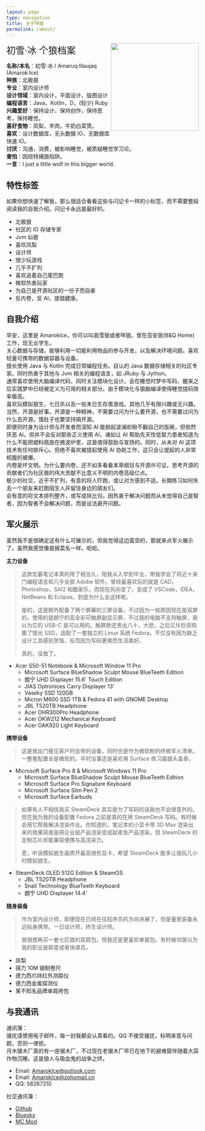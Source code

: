 ```yaml
---
layout: page
type: navigation
title: 关于咩狼
permalink: /about/
---
```

<img align="right" width="230" src="https://avatars.githubusercontent.com/u/91077200?v=4"/>

<font size=5>初雪·冰 个狼档案</font>

**名称/本名**：初雪·冰 / Amaruq·Illaujaq (Amarok·Ice)  
**种族**：北极狼  
**专业**：室内设计师  
**设计领域**：室内设计，平面设计，版图设计  
**编程语言**：Java，Kotlin，D，(较少) Ruby  
**兴趣爱好**：保持设计，保持创作，保持思考，保持睡觉。  
**喜好食物**：凤梨，羊肉，牛奶白菜煲。  
**喜欢**：设计数据库，无头数据 IO，无数据库快速 IO。  
**讨厌**：沟通，消费，被影响睡觉，被质疑睡觉学习论。  
**害怕**：因纽特捕狼陷阱。  
**一言**：I just a little wolf in this bigger world.  

## 特性标签
如果你想快速了解我，那么很适合看看这些与闪记卡一样的小标签，而不需要整段阅读我的自我介绍。闪记卡永远是最好的。
- 北极狼
- 社区的 IO 存储专家
- Jvm 仙狼
- 喜欢凤梨
- 设计师
- 很少玩游戏
- 几乎不扩列
- 喜欢追着自己尾巴跑
- 微软热衷玩家
- 为自己是开源社区的一份子而自豪
- 反内卷，反 AI，提倡健康。

## 自我介绍

早安，这里是 AmarokIce，你可以叫我雪狼或者咩狼。曾在百安居(B&Q Home)工作，现无业学生。  
关心数据与存储，能够利用一切能利用物品的参与开发，以及解决环境问题。喜欢轻量可携带的数据容器与设备。  
擅长使用 Java 与 Kotlin 完成日常编程任务。自认的 Java 数据存储相关的社区专家。同时热衷于其他与 Jvm 相关的编程语言，如 JRuby 与 Jython。   
通常喜欢使用大脑编译代码，同时关注模块化设计。会在睡觉时梦中写码，醒来之后实践梦中已经被定义为可用的相关部分。由于模块化与狼脑编译使得睡觉搓码效率极高。  
喜欢玩模拟狼生，七日杀以及一些末日生存类游戏。其他几乎有限兴趣或无兴趣。  
当然，开源是好事。开源是一种精神，不需要过问为什么要开源，也不需要过问为什么去开源。饿肚子也要坚持搞开源。  
即便同时身为设计师与开发者而深知 AI 能掀起波澜却掀不翻自己的饭碗，但依然厌恶 AI。但并不会反对那些正义使用 AI，诸如让 AI 帮助先天性低智力患者知道为什么不能把塑料瓶放在微波炉里，这是值得鼓励与宣扬的。同时，从未对 AI 这项技术有任何排斥心。但绝不喜欢被提起使用 AI 协助工作，这只会让提起的人非常核膻的被爆。  
内卷是坏文明。为什么要内卷，还不如多看看本草纲目与开源许可证。思考开源的贡献者们为社区做的伟大贡献不比意义不明的内卷高级亿点。  
极少的社交，近乎不扩列，有意的将人吓跑，或让对方感到不适。长期练习如何失去一个朋友来赶跑陌生人并留住身边的朋友们。  
会有意的将文本排列整齐，或写成排比句。因热衷于解决问题而从未觉得自己是智者，因为智者不会解决问题，而是设法避开问题。

## 军火展示
虽然我不是很确定这有什么可展示的，但我觉得这边蛮空的，那就来点军火展示了。虽然我感觉像是报菜名一样。呃呃。

**主力设备**

> 这款宏碁笔记本真的用了相当久，陪我从入学到毕业，带我学会了将近十来门编程语言和几乎全部 Adobe 软件。曾经最喜欢玩的就是 CAD，Photoshop，SAI2 和酷家乐，而现在风向变了，变成了 VSCode，IDEA，NetBeans 和 Eclipse。到底为什么会这样呢。
>
> 是的，这是额外配备了两个屏幕的三屏设备，不过因为一些原因现在是双屏的。使用的是朗宁的高全彩可触屏副显示屏，不过我的电脑不支持触屏，我以为它的 USB-C 是可以用的。触屏款还贵出八十，大悲。之后又斥巨资购置了镁光 SSD，适配了一套独立的 Linux 系统 Fedora，不仅没有因为缺乏设计工具感到苦恼，反而因为写码更爽而生活美好。
>
> 真的，没救了。

- Acer S50-51 Notebook & Microsoft Window 11 Pro
  - Microsoft Surface BlueShadow Sculpt Mouse BlueTeeth Edition
  - 朗宁 UHD Displayer 15.6' Touch Edition
  - JIAS Optronices Carry Displayer 13'
  - Vaseky SSD 120GB
  - Micron M600 SSD 1TB & Fedora 41 with GNOME Desktop
  - JBL T520TB Headphone
  - Acer OHR300Pro Headphone
  - Acer OKW212 Mechanical Keyboard
  - Acer OAK920 Light Keyboard

**携带设备**
> 这是我出门接见客户时会带的设备，同时也是作为微软粉的终极军火清单。一整套配置全是微软的。平时没事还是喜欢用 Surface 练习画狼头盖骨。

- Microsoft Surface Pro 8 & Microsoft Windows 11 Pro
  - Microsoft Surface BlueShadow Sculpt Mouse BlueTeeth Edition
  - Microsoft Surface Pro Signature Keyboard
  - Microsoft Surface Slim Pen 2
  - Microsoft Surface Earbuds

> 如果有人不相信我买 SteamDeck 其实是为了写码的话我也不会很意外的。但在我为我的设备配置 Fedora 之前是真的在用 SteamDeck 写码。有时候会用它帮我解决渲染作业。你知道的，笔记本的小显卡带 3D Max 渲染出来的效果简直是把企业级产品渲染变成起夜急产品渲染。但 SteamDeck 的定制芯片却能兼容便携与高渲染力。
>
> 恩，听说模拟狼生画质开最高很伤显卡，希望 SteamDeck 能多让我玩几小时模拟狼生。

- SteamDeck OLED 512G Edition & SteamOS
  - JBL T520TB Headphone
  - Snail Technology BlueTeeth Keyboard
  - 朗宁 UHD Displayer 14.4'

**随身装备**
> 作为室内设计师，即便现在已经在往程序员的方向进展了，但是量房装备永远贴身携带。一日设计师，终生设计师。
>
> 我很想再买一套七匹狼的双肩包，但我还是更喜欢单肩包。有时候邻居以为我的职业是邮差或者快递员。

- 凤梨
- 得力 10M 钢制卷尺
- 德力西爪持红外测距仪
- 德力西金属探测仪
- 某不知名品牌单肩挎包


## 与我通讯
通讯簿：  
骚扰请使用电子邮件，每一封我都会认真看的。QQ 不接受骚扰，标明来意与问题，否则一律拒。  
月木锯木厂真的有一座锯木厂，不过现在老锯木厂早已在地下的避难窟伴随着大蒜作物沉睡。这是狼人与吸血鬼的战争之终。
- Email: AmarokIce@outlook.com
- Email: AmarokIce@zohomail.cn
- QQ: 58267310

社交通讯簿：
- [Github](https://github.com/AmarokIce)
- [Bluesky](https://bsky.app/profile/amarokice.bsky.social)
- [MC Mod](https://center.mcmod.cn/208628/)
